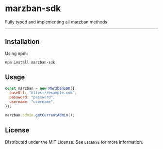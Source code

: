 # marzban-sdk

Fully typed and implementing all marzban methods

---

## Installation

Using npm:

```shell
npm install marzban-sdk
```

## Usage

```javascript
const marzban = new MarzbanSDK({
  baseUrl: "https://example.com",
  password: "password",
  username: "username",
});

marzban.admin.getCurrentAdmin();
```

## License

Distributed under the MIT License. See `LICENSE` for more information.
